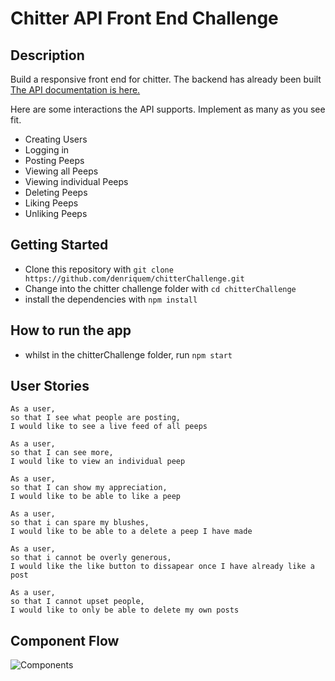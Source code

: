 # Chitter API Front End Challenge

## Description

Build a responsive front end for chitter. The backend has already been built [The API documentation is here.](https://github.com/makersacademy/chitter_api_backend)

Here are some interactions the API supports. Implement as many as you see fit.

- Creating Users
- Logging in
- Posting Peeps
- Viewing all Peeps
- Viewing individual Peeps
- Deleting Peeps
- Liking Peeps
- Unliking Peeps

## Getting Started

- Clone this repository with `git clone https://github.com/denriquem/chitterChallenge.git`
- Change into the chitter challenge folder with `cd chitterChallenge`
- install the dependencies with `npm install`

## How to run the app

- whilst in the chitterChallenge folder, run `npm start`

## User Stories

```
As a user,
so that I see what people are posting,
I would like to see a live feed of all peeps

As a user,
so that I can see more,
I would like to view an individual peep

As a user,
so that I can show my appreciation,
I would like to be able to like a peep

As a user,
so that i can spare my blushes,
I would like to be able to a delete a peep I have made

As a user,
so that i cannot be overly generous,
I would like the like button to dissapear once I have already like a post

As a user,
so that I cannot upset people,
I would like to only be able to delete my own posts

```

## Component Flow

![Components](https://user-images.githubusercontent.com/11481274/139904998-40951df2-509b-4362-8fab-9d4baf78de76.png)
